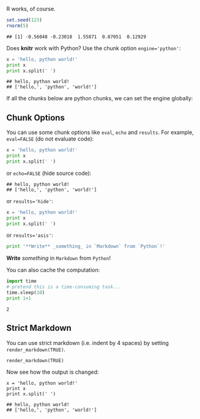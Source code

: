 R works, of course.


```r
set.seed(123)
rnorm(5)
```

```
## [1] -0.56048 -0.23018  1.55871  0.07051  0.12929
```


Does **knitr** work with Python? Use the chunk option `engine='python'`:


```python
x = 'hello, python world!'
print x
print x.split(' ')
```

```
## hello, python world!
## ['hello,', 'python', 'world!']
```


If all the chunks below are python chunks, we can set the engine globally:




## Chunk Options

You can use some chunk options like `eval`, `echo` and `results`. For example, `eval=FALSE` (do not evaluate code):


```python
x = 'hello, python world!'
print x
print x.split(' ')
```


or `echo=FALSE` (hide source code):


```
## hello, python world!
## ['hello,', 'python', 'world!']
```


or `results='hide'`:


```python
x = 'hello, python world!'
print x
print x.split(' ')
```


or `results='asis'`:


```python
print '**Write** _something_ in `Markdown` from `Python`!'
```


**Write** _something_ in `Markdown` from `Python`!


You can also cache the computation:


```python
import time
# pretend this is a time-consuming task...
time.sleep(10)
print 1+1
```

```
2
```


## Strict Markdown

You can use strict markdown (i.e. indent by 4 spaces) by setting `render_markdown(TRUE)`.


    render_markdown(TRUE)


Now see how the output is changed:


    x = 'hello, python world!'
    print x
    print x.split(' ')

    ## hello, python world!
    ## ['hello,', 'python', 'world!']

